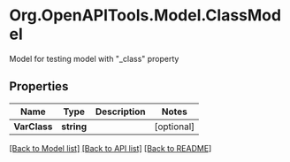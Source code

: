 # Org.OpenAPITools.Model.ClassModel
Model for testing model with \"_class\" property

## Properties

Name | Type | Description | Notes
------------ | ------------- | ------------- | -------------
**VarClass** | **string** |  | [optional] 

[[Back to Model list]](../README.md#documentation-for-models) [[Back to API list]](../README.md#documentation-for-api-endpoints) [[Back to README]](../README.md)

